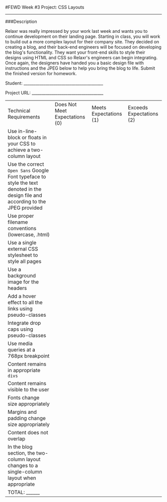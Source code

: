 #FEWD Week #3 Project: CSS Layouts

---


###Description


Relaxr was really impressed by your work last week and wants you to continue development on their landing page. Starting in class, you will work to build out a more complex layout for their company site. They decided on creating a blog, and their back-end engineers will be focused on developing the blog's functionality. They want your front-end skills to style their designs using HTML and CSS so Relaxr's engineers can begin integrating. Once again, the designers have handed you a basic design file with instructions and the JPEG below to help you bring the blog to life. Submit the finished version for homework.

Student: ________________________________________

Project URL: ____________________________________


|                                                                                                                                      |                                |                        |                          |
|--------------------------------------------------------------------------------------------------------------------------------------|--------------------------------|------------------------|--------------------------|
| Technical Requirements                                                                                                               | Does Not Meet Expectations (0) | Meets Expectations (1) | Exceeds Expectations (2) |
| Use in-line-block or floats in your CSS to achieve a two-column layout                                                               |                                |                        |                          |
| Use the correct ```Open Sans``` Google Font typeface to style the text denoted in the design file and according to the JPEG provided |                                |                        |                          |
| Use proper filename conventions (lowercase, .html)                                                                                   |                                |                        |                          |
| Use a single external CSS stylesheet to style all pages                                                                              |                                |                        |                          |
| Use a background image for the headers                                                                                               |                                |                        |                          |
| Add a hover effect to all the links using pseudo-classes                                                                             |                                |                        |                          |
| Integrate drop caps using pseudo-classes                                                                                             |                                |                        |                          |
| Use media queries at a 768px breakpoint                                                       |                                |                        |                          |
| Content remains in appropriate ```divs```                                                     |                                |                        |                          |
| Content remains visible to the user                                                           |                                |                        |                          |
| Fonts change size appropriately                                                               |                                |                        |                          |
| Margins and padding change size appropriately                                                 |                                |                        |                          |
| Content does not overlap                                                                      |                                |                        |                          |
| In the blog section, the two-column layout changes to a single-column layout when appropriate |                                |                        |   
| TOTAL: ______                                                                                                                     |                                |                        |                          |
